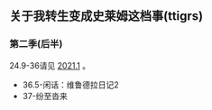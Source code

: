 ## 关于我转生变成史莱姆这档事(ttigrs)
### 第二季(后半)

24.9-36请见 [2021.1](https://github.com/xrz-cloud/bili-vd-bak/releases/tag/2021.1) 。

- 36.5-闲话：维鲁德拉日记2
- 37-纷至沓来